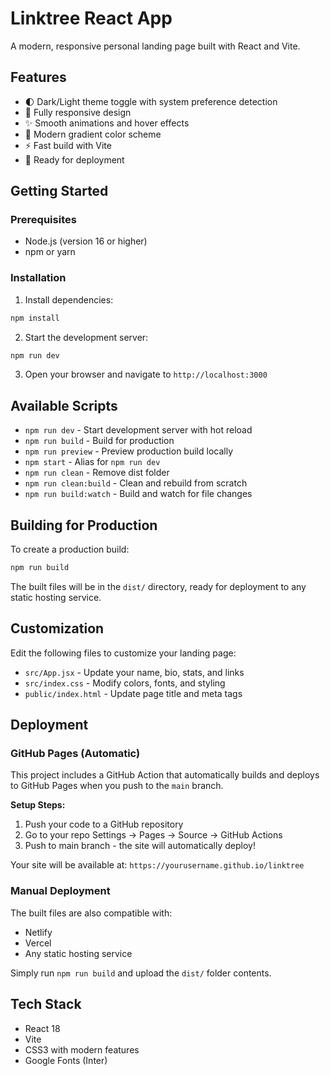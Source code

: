 # Linktree React App

A modern, responsive personal landing page built with React and Vite.

## Features

- 🌓 Dark/Light theme toggle with system preference detection
- 📱 Fully responsive design
- ✨ Smooth animations and hover effects
- 🎨 Modern gradient color scheme
- ⚡ Fast build with Vite
- 🚀 Ready for deployment

## Getting Started

### Prerequisites

- Node.js (version 16 or higher)
- npm or yarn

### Installation

1. Install dependencies:
```bash
npm install
```

2. Start the development server:
```bash
npm run dev
```

3. Open your browser and navigate to `http://localhost:3000`

## Available Scripts

- `npm run dev` - Start development server with hot reload
- `npm run build` - Build for production
- `npm run preview` - Preview production build locally
- `npm start` - Alias for `npm run dev`
- `npm run clean` - Remove dist folder
- `npm run clean:build` - Clean and rebuild from scratch
- `npm run build:watch` - Build and watch for file changes

## Building for Production

To create a production build:

```bash
npm run build
```

The built files will be in the `dist/` directory, ready for deployment to any static hosting service.

## Customization

Edit the following files to customize your landing page:

- `src/App.jsx` - Update your name, bio, stats, and links
- `src/index.css` - Modify colors, fonts, and styling
- `public/index.html` - Update page title and meta tags

## Deployment

### GitHub Pages (Automatic)

This project includes a GitHub Action that automatically builds and deploys to GitHub Pages when you push to the `main` branch.

**Setup Steps:**
1. Push your code to a GitHub repository
2. Go to your repo Settings → Pages → Source → GitHub Actions
3. Push to main branch - the site will automatically deploy!

Your site will be available at: `https://yourusername.github.io/linktree`

### Manual Deployment

The built files are also compatible with:
- Netlify
- Vercel
- Any static hosting service

Simply run `npm run build` and upload the `dist/` folder contents.

## Tech Stack

- React 18
- Vite
- CSS3 with modern features
- Google Fonts (Inter)
